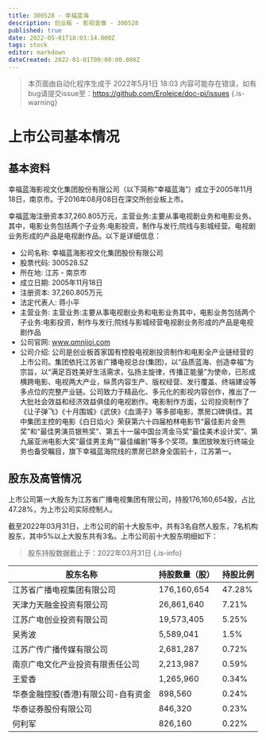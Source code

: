 ```yaml
---
title: 300528 - 幸福蓝海
description: 创业板 - 影视音像 - 300528
published: true
date: 2022-05-01T18:03:14.000Z
tags: stock
editor: markdown
dateCreated: 2022-01-01T00:00:00.000Z
---
```


> 本页面由自动化程序生成于 2022年5月1日 18:03
> 内容可能存在错误，如有bug请提交issue至：https://github.com/Eroleice/doc-pi/issues
{.is-warning}

# 上市公司基本情况

## 基本资料

幸福蓝海影视文化集团股份有限公司（以下简称“幸福蓝海”）成立于2005年11月18日，南京市。于2016年08月08日在深交所创业板上市。

幸福蓝海注册资本37,260.805万元，主营业务:主要从事电视剧业务和电影业务。其中，电影业务包括两个子业务:电影投资，制作与发行;院线与影城经营。电视剧业务形成的产品是电视剧作品。以下是详细信息：

- 公司名称: 幸福蓝海影视文化集团股份有限公司
- 股票代码: 300528.SZ
- 所在地: 江苏 - 南京市
- 成立日期: 2005年11月18日
- 注册资本: 37,260.805万元
- 法定代表人: 蒋小平
- 主营业务: 主营业务:主要从事电视剧业务和电影业务其中，电影业务包括两个子业务:电影投资，制作与发行;院线与影城经营电视剧业务形成的产品是电视剧作品
- 公司官网: www.omnijoi.com
- 公司介绍: 公司是创业板首家国有控股电视剧投资制作和电影全产业链经营的上市公司。集团依托江苏省广播电视总台(集团)，以“品质蓝海、创造幸福”为宗旨，以“满足百姓美好生活需求，弘扬主旋律，传播正能量”为使命，已形成横跨电影、电视两大产业，纵贯内容生产、版权经营、发行覆盖、终端建设等多点位的完整产业链。公司致力于精品化、多元化的影视内容创作，推出了一大批社会效益和经济效益俱佳的电视剧作。电影制作方面，公司投资制作了《让子弹飞》《十月围城》《武侠》《血滴子》等多部电影，票房口碑俱佳。其中集团主控的电影《白日焰火》荣获第六十四届柏林电影节“最佳影片金熊奖”和“最佳男演员银熊奖”、第五十一届中国台湾金马奖“最佳美术设计奖”、第九届亚洲电影大奖“最佳男主角”“最佳编剧”等多个奖项。集团放映发行终端业务也备受瞩目，旗下幸福蓝海院线的票房已跻身全国前十，江苏第一。


## 股东及高管情况

上市公司第一大股东为江苏省广播电视集团有限公司，持股176,160,654股，占比47.28%，为上市公司实际控制人。

截至2022年03月31日，上市公司的前十大股东中，共有3名自然人股东，7名机构股东，其中5%以上大股东共有3名。上市公司前十大股东明细如下：

> 股东持股数据截止于：2022年03月31日
{.is-info}

| 股东名称 | 持股数量（股） | 持股比例 |
| --- | --- | --- |
| 江苏省广播电视集团有限公司 | 176,160,654 | 47.28% |
| 天津力天融金投资有限公司 | 26,861,640 | 7.21% |
| 江苏广电创业投资有限公司 | 19,573,405 | 5.25% |
| 吴秀波 | 5,589,041 | 1.5% |
| 江苏广传广播传媒有限公司 | 2,681,287 | 0.72% |
| 南京广电文化产业投资有限责任公司 | 2,213,987 | 0.59% |
| 王爱香 | 1,265,960 | 0.34% |
| 华泰金融控股(香港)有限公司-自有资金 | 898,560 | 0.24% |
| 华泰证券股份有限公司 | 846,320 | 0.23% |
| 何利军 | 826,160 | 0.22% |




